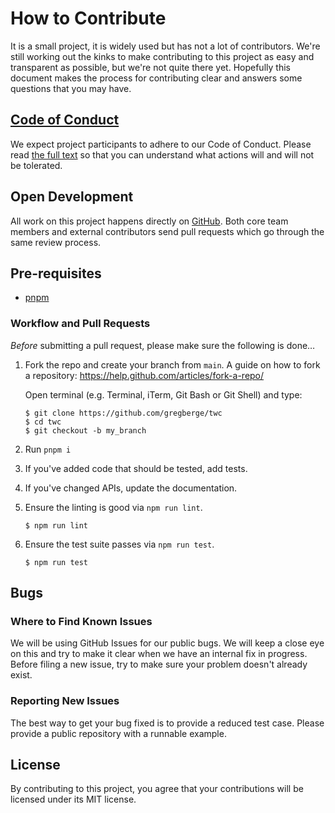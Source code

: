 # How to Contribute

It is a small project, it is widely used but has not a lot of contributors. We're still working out the kinks to make contributing to this project as easy and transparent as possible, but we're not quite there yet. Hopefully this document makes the process for contributing clear and answers some questions that you may have.

## [Code of Conduct](https://github.com/gregberge/twc/blob/main/CODE_OF_CONDUCT.md)

We expect project participants to adhere to our Code of Conduct. Please read [the full text](https://github.com/gregberge/twc/blob/main/CODE_OF_CONDUCT.md) so that you can understand what actions will and will not be tolerated.

## Open Development

All work on this project happens directly on [GitHub](/). Both core team members and external contributors send pull requests which go through the same review process.

## Pre-requisites

- [pnpm](https://pnpm.io/)

### Workflow and Pull Requests

_Before_ submitting a pull request, please make sure the following is done…

1.  Fork the repo and create your branch from `main`. A guide on how to fork a repository: https://help.github.com/articles/fork-a-repo/

    Open terminal (e.g. Terminal, iTerm, Git Bash or Git Shell) and type:

    ```sh-session
    $ git clone https://github.com/gregberge/twc
    $ cd twc
    $ git checkout -b my_branch
    ```

2.  Run `pnpm i`

3.  If you've added code that should be tested, add tests.

4.  If you've changed APIs, update the documentation.

5.  Ensure the linting is good via `npm run lint`.

    ```sh-session
    $ npm run lint
    ```

6.  Ensure the test suite passes via `npm run test`.

    ```sh-session
    $ npm run test
    ```

## Bugs

### Where to Find Known Issues

We will be using GitHub Issues for our public bugs. We will keep a close eye on this and try to make it clear when we have an internal fix in progress. Before filing a new issue, try to make sure your problem doesn't already exist.

### Reporting New Issues

The best way to get your bug fixed is to provide a reduced test case. Please provide a public repository with a runnable example.

## License

By contributing to this project, you agree that your contributions will be licensed under its MIT license.
